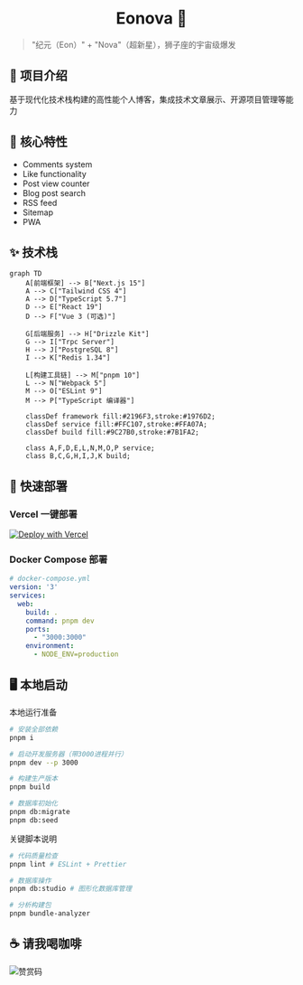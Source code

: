 <h1 align="center"> Eonova 💠</h1>

> "纪元（Eon）" + "Nova"（超新星），狮子座的宇宙级爆发

## 🎉 项目介绍

基于现代化技术栈构建的高性能个人博客，集成技术文章展示、开源项目管理等能力

## 🌌 核心特性

- Comments system
- Like functionality
- Post view counter
- Blog post search
- RSS feed
- Sitemap
- PWA

## ✨ 技术栈

```mermaid
graph TD
    A[前端框架] --> B["Next.js 15"]
    A --> C["Tailwind CSS 4"]
    A --> D["TypeScript 5.7"]
    D --> E["React 19"]
    D --> F["Vue 3 (可选)"]
    
    G[后端服务] --> H["Drizzle Kit"]
    G --> I["Trpc Server"]
    H --> J["PostgreSQL 8"]
    I --> K["Redis 1.34"]
    
    L[构建工具链] --> M["pnpm 10"]
    L --> N["Webpack 5"]
    M --> O["ESLint 9"]
    M --> P["TypeScript 编译器"]
    
    classDef framework fill:#2196F3,stroke:#1976D2;
    classDef service fill:#FFC107,stroke:#FFA07A;
    classDef build fill:#9C27B0,stroke:#7B1FA2;
    
    class A,F,D,E,L,N,M,O,P service;
    class B,C,G,H,I,J,K build;
```

## 🚀 快速部署

### Vercel 一键部署

[![Deploy with Vercel](https://vercel.com/button)](https://vercel.com/new/clone?repository-url=[https%3A%2F%2Fgithub.com%2Fhamster1963%2Fnextme&env=SITE_URL,SITE_AUTHOR](https://github.com/ileostar/LeoSpark))

### Docker Compose 部署

```yml
# docker-compose.yml
version: '3'
services:
  web:
    build: .
    command: pnpm dev
    ports:
      - "3000:3000"
    environment:
      - NODE_ENV=production
```

## 🖥️ 本地启动

本地运行准备

```bash
# 安装全部依赖
pnpm i

# 启动开发服务器（带3000进程并行）
pnpm dev --p 3000

# 构建生产版本
pnpm build

# 数据库初始化
pnpm db:migrate
pnpm db:seed
```

关键脚本说明

```bash
# 代码质量检查
pnpm lint # ESLint + Prettier

# 数据库操作
pnpm db:studio # 图形化数据库管理

# 分析构建包
pnpm bundle-analyzer
```

## ☕️ 请我喝咖啡

![赞赏码](https://img.leostar.top/blog/20250219233034194.jpg)
